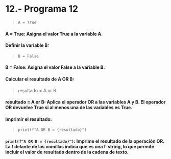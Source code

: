 # 12.- Programa 12
> ```A = True```
#### A = True: Asigna el valor True a la variable A.

#### Definir la variable B:

> ```B = False```
#### B = False: Asigna el valor False a la variable B.

#### Calcular el resultado de A OR B:


> resultado = A or B
#### resultado = A or B: Aplica el operador OR a las variables A y B. El operador OR devuelve True si al menos una de las variables es True.

#### Imprimir el resultado:

> ```print(f"A OR B = {resultado}")```
#### ```print(f"A OR B = {resultado}")```: Imprime el resultado de la operación OR. La f delante de las comillas indica que es una f-string, lo que permite incluir el valor de resultado dentro de la cadena de texto.

